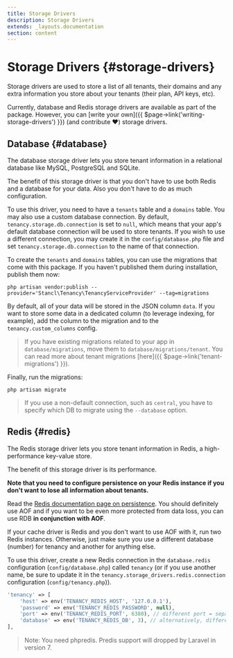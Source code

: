 ```yaml
---
title: Storage Drivers
description: Storage Drivers
extends: _layouts.documentation
section: content
---
```


# Storage Drivers {#storage-drivers}

Storage drivers are used to store a list of all tenants, their domains and any extra information you store about your tenants (their plan, API keys, etc).

Currently, database and Redis storage drivers are available as part of the package. However, you can [write your own]({{ $page->link('writing-storage-drivers') }}) (and contribute ❤️) storage drivers.

## Database {#database}

The database storage driver lets you store tenant information in a relational database like MySQL, PostgreSQL and SQLite.

The benefit of this storage driver is that you don't have to use both Redis and a database for your data. Also you don't have to do as much configuration.

To use this driver, you need to have a `tenants` table and a `domains` table. You may also use a custom database connection. By default, `tenancy.storage.db.connection` is set to `null`, which means that your app's default database connection will be used to store tenants. If you wish to use a different connection, you may create it in the `config/database.php` file and set `tenancy.storage.db.connection` to the name of that connection.

To create the `tenants` and `domains` tables, you can use the migrations that come with this package. If you haven't published them during installation, publish them now:
```
php artisan vendor:publish --provider='Stancl\Tenancy\TenancyServiceProvider' --tag=migrations
```

By default, all of your data will be stored in the JSON column `data`. If you want to store some data in a dedicated column (to leverage indexing, for example), add the column to the migration and to the `tenancy.custom_columns` config.

> If you have existing migrations related to your app in `database/migrations`, move them to `database/migrations/tenant`. You can read more about tenant migrations [here]({{ $page->link('tenant-migrations') }}).

Finally, run the migrations:
```
php artisan migrate
```

> If you use a non-default connection, such as `central`, you have to specify which DB to migrate using the `--database` option.

## Redis {#redis}

The Redis storage driver lets you store tenant information in Redis, a high-performance key-value store.

The benefit of this storage driver is its performance.

**Note that you need to configure persistence on your Redis instance if you don't want to lose all information about tenants.**

Read the [Redis documentation page on persistence](https://redis.io/topics/persistence). You should definitely use AOF and if you want to be even more protected from data loss, you can use RDB **in conjunction with AOF**.

If your cache driver is Redis and you don't want to use AOF with it, run two Redis instances. Otherwise, just make sure you use a different database (number) for tenancy and another for anything else.

To use this driver, create a new Redis connection in the `database.redis` configuration (`config/database.php`) called `tenancy` (or if you use another name, be sure to update it in the `tenancy.storage_drivers.redis.connection` configuration (`config/tenancy.php`)).

```php
'tenancy' => [
    'host' => env('TENANCY_REDIS_HOST', '127.0.0.1'),
    'password' => env('TENANCY_REDIS_PASSWORD', null),
    'port' => env('TENANCY_REDIS_PORT', 6380), // different port = separate Redis instance
    'database' => env('TENANCY_REDIS_DB', 3), // alternatively, different database number
],
```

> Note: You need phpredis. Predis support will dropped by Laravel in version 7.
